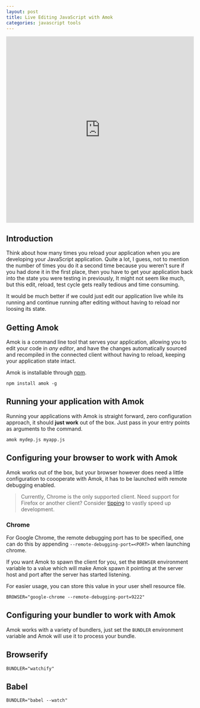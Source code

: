 ```yaml
---
layout: post
title: Live Editing JavaScript with Amok
categories: javascript tools
---
```


<iframe width="100%" height="500px" src="https://www.youtube.com/embed/xHXqyfkct2w" frameborder="0" allowfullscreen></iframe>

## Introduction

Think about how many times you reload your application when you are developing
your JavaScript application. Quite a lot, I guess, not to mention the number of
times you do it a second time because you weren't sure if you had done it in the
first place, then you have to get your application back into the state you were
testing in previously, It might not seem like much, but this edit, reload, test
cycle gets really tedious and time consuming.

It would be much better if we could just edit our application live while its
running and continue running after editing without having to reload nor loosing its state.

## Getting Amok

Amok is a command line tool that serves your application, allowing you to edit
your code in *any editor*, and have the changes automatically sourced and
recompiled in the connected client without having to reload,
keeping your application state intact.

Amok is installable through [npm](npm).

```
npm install amok -g
```

## Running your application with Amok
Running your applications with Amok is straight forward, zero configuration approach,
it should **just work** out of the box. Just pass in your entry points as arguments to the command.

```
amok mydep.js myapp.js
```

## Configuring your browser to work with Amok

Amok works out of the box, but your browser
however does need a little configuration to coooperate with Amok,
it has to be launched with remote debugging enabled.

> Currently, Chrome is the only supported client.
> Need support for Firefox or another client?
> Consider [tipping](https://www.gittip.com/caspervonb) to vastly speed up development.

### Chrome
For Google Chrome, the remote debugging port has to be specified,
one can do this by appending `--remote-debugging-port=<PORT>` when launching chrome.

If you want Amok to spawn the client for you, set the `BROWSER` environment variable to a value which will make Amok spawn it pointing at the server host and port after the server has started listening.

For easier usage, you can store this value in your user shell resource file.

```
BROWSER="google-chrome --remote-debugging-port=9222"
```

## Configuring your bundler to work with Amok
Amok works with a variety of bundlers, just set the `BUNDLER` environment
variable and Amok will use it to process your bundle.

## Browserify
```
BUNDLER="watchify"
```

## Babel
```
BUNDLER="babel --watch"
```
